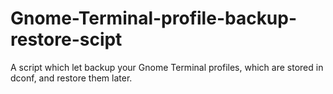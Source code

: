 # Gnome-Terminal-profile-backup-restore-scipt
A script which let backup your Gnome Terminal profiles, which are stored in dconf, and restore them later.
